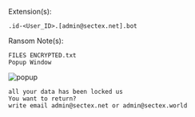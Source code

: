 Extension(s): 
```
.id-<User_ID>.[admin@sectex.net].bot
```
Ransom Note(s): 
```
FILES ENCRYPTED.txt
Popup Window
```
![popup](https://github.com/user-attachments/assets/cb883494-7a86-43c0-bb89-5acb358cb5c9)
```
all your data has been locked us
You want to return?
write email admin@sectex.net or admin@sectex.world
```
